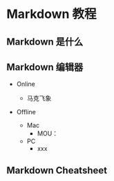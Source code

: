 # Markdown 教程

## Markdown 是什么

## Markdown 编辑器
* Online
	* 马克飞象  
	

* Offline
	* Mac  
		* MOU：
	* PC  
		* xxx

## Markdown Cheatsheet